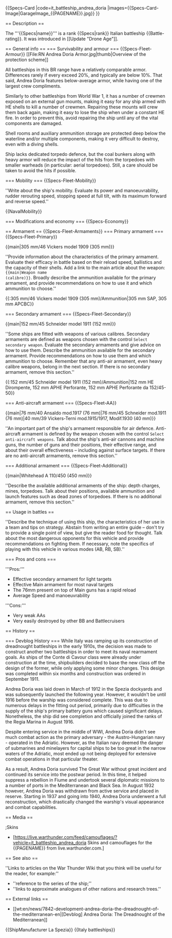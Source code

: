 {{Specs-Card
|code=it_battleship_andrea_doria
|images={{Specs-Card-Image|GarageImage_{{PAGENAME}}.jpg}}
}}

== Description ==
<!-- ''In the first part of the description, cover the history of the ship's creation and military application. In the second part, tell the reader about using this ship in the game. Add a screenshot: if a beginner player has a hard time remembering vehicles by name, a picture will help them identify the ship in question.'' -->
The '''{{Specs|name}}''' is a rank {{Specs|rank}} Italian battleship {{Battle-rating}}. It was introduced in [[Update "Drone Age"]].

== General info ==
=== Survivability and armour ===
{{Specs-Fleet-Armour}}
[[File:RN Andrea Doria Armor.jpg|thumb|Overview of the protection scheme]]
<!-- ''Talk about the vehicle's armour. Note the most well-defended and most vulnerable zones, e.g. the ammo magazine. Evaluate the composition of components and assemblies responsible for movement and manoeuvrability. Evaluate the survivability of the primary and secondary armaments separately. Don't forget to mention the size of the crew, which plays an important role in fleet mechanics. Save tips on preserving survivability for the "Usage in battles" section. If necessary, use a graphical template to show the most well-protected or most vulnerable points in the armour.'' -->
All battleships in this BR range have a relatively comparable armor. Differences rarely if every exceed 20%, and typically are below 10%. That said, Andrea Doria features below-average armor, while having one of the largest crew compliments.

Similarly to other battleships from World War 1, it has a number of crewmen exposed on an external gun mounts, making it easy for any ship armed with HE shells to kill a number of crewmen. Repairing these mounts will crew them back again, making it easy to lose the ship when under a constant HE fire. In order to prevent this, avoid repairing the ship until any of the vital components are damaged.

Shell rooms and auxiliary ammunition storage are protected deep below the waterline and/or multiple components, making it very difficult to destroy, even with a diving shells.

Ship lacks dedicated torpedo defence, but the coal bunkers along with heavy armor will reduce the impact of the hits from the torpedoes with smaller warheads (in particular: aerial torpedoes). Still, a care should be taken to avoid the hits if possible.

=== Mobility ===
{{Specs-Fleet-Mobility}}
<!-- ''Write about the ship's mobility. Evaluate its power and manoeuvrability, rudder rerouting speed, stopping speed at full tilt, with its maximum forward and reverse speed.'' -->
''Write about the ship's mobility. Evaluate its power and manoeuvrability, rudder rerouting speed, stopping speed at full tilt, with its maximum forward and reverse speed.''

{{NavalMobility}}

=== Modifications and economy ===
{{Specs-Economy}}

== Armament ==
{{Specs-Fleet-Armaments}}
=== Primary armament ===
{{Specs-Fleet-Primary}}
<!-- ''Provide information about the characteristics of the primary armament. Evaluate their efficacy in battle based on their reload speed, ballistics and the capacity of their shells. Add a link to the main article about the weapon: <code><nowiki>{{main|Weapon name (calibre)}}</nowiki></code>. Broadly describe the ammunition available for the primary armament, and provide recommendations on how to use it and which ammunition to choose.'' -->
{{main|305 mm/46 Vickers model 1909 (305 mm)}}

''Provide information about the characteristics of the primary armament. Evaluate their efficacy in battle based on their reload speed, ballistics and the capacity of their shells. Add a link to the main article about the weapon: <code><nowiki>{{main|Weapon name (calibre)}}</nowiki></code>. Broadly describe the ammunition available for the primary armament, and provide recommendations on how to use it and which ammunition to choose.''

{{:305 mm/46 Vickers model 1909 (305 mm)/Ammunition|305 mm SAP, 305 mm APCBC}}

=== Secondary armament ===
{{Specs-Fleet-Secondary}}
<!-- ''Some ships are fitted with weapons of various calibres. Secondary armaments are defined as weapons chosen with the control <code>Select secondary weapon</code>. Evaluate the secondary armaments and give advice on how to use them. Describe the ammunition available for the secondary armament. Provide recommendations on how to use them and which ammunition to choose. Remember that any anti-air armament, even heavy calibre weapons, belong in the next section. If there is no secondary armament, remove this section.'' -->
{{main|152 mm/45 Schneider model 1911 (152 mm)}}

''Some ships are fitted with weapons of various calibres. Secondary armaments are defined as weapons chosen with the control <code>Select secondary weapon</code>. Evaluate the secondary armaments and give advice on how to use them. Describe the ammunition available for the secondary armament. Provide recommendations on how to use them and which ammunition to choose. Remember that any anti-air armament, even heavy calibre weapons, belong in the next section. If there is no secondary armament, remove this section.''

{{:152 mm/45 Schneider model 1911 (152 mm)/Ammunition|152 mm HE Dirompente, 152 mm APHE Perforante, 152 mm APHE Perforante da 152/45-50}}

=== Anti-aircraft armament ===
{{Specs-Fleet-AA}}
<!-- ''An important part of the ship's armament responsible for air defence. Anti-aircraft armament is defined by the weapon chosen with the control <code>Select anti-aircraft weapons</code>. Talk about the ship's anti-air cannons and machine guns, the number of guns and their positions, their effective range, and about their overall effectiveness – including against surface targets. If there are no anti-aircraft armaments, remove this section.'' -->
{{main|76 mm/40 Ansaldo mod.1917 (76 mm)|76 mm/45 Schneider mod.1911 (76 mm)|40 mm/39 Vickers-Terni mod.1915/1917, Modif.1930 (40 mm)}}

''An important part of the ship's armament responsible for air defence. Anti-aircraft armament is defined by the weapon chosen with the control <code>Select anti-aircraft weapons</code>. Talk about the ship's anti-air cannons and machine guns, the number of guns and their positions, their effective range, and about their overall effectiveness – including against surface targets. If there are no anti-aircraft armaments, remove this section.''

=== Additional armament ===
{{Specs-Fleet-Additional}}
<!-- ''Describe the available additional armaments of the ship: depth charges, mines, torpedoes. Talk about their positions, available ammunition and launch features such as dead zones of torpedoes. If there is no additional armament, remove this section.'' -->
{{main|Whitehead A 110/450 (450 mm)}}

''Describe the available additional armaments of the ship: depth charges, mines, torpedoes. Talk about their positions, available ammunition and launch features such as dead zones of torpedoes. If there is no additional armament, remove this section.''

== Usage in battles ==
<!-- ''Describe the technique of using this ship, the characteristics of her use in a team and tips on strategy. Abstain from writing an entire guide – don't try to provide a single point of view, but give the reader food for thought. Talk about the most dangerous opponents for this vehicle and provide recommendations on fighting them. If necessary, note the specifics of playing with this vehicle in various modes (AB, RB, SB).'' -->
''Describe the technique of using this ship, the characteristics of her use in a team and tips on strategy. Abstain from writing an entire guide – don't try to provide a single point of view, but give the reader food for thought. Talk about the most dangerous opponents for this vehicle and provide recommendations on fighting them. If necessary, note the specifics of playing with this vehicle in various modes (AB, RB, SB).''

=== Pros and cons ===
<!-- ''Summarise and briefly evaluate the vehicle in terms of its characteristics and combat effectiveness. Mark its pros and cons in the bulleted list. Try not to use more than 6 points for each of the characteristics. Avoid using categorical definitions such as "bad", "good" and the like - use substitutions with softer forms such as "inadequate" and "effective".'' -->'''Pros:'''

* Effective secondary armament for light targets
* Effective Main armament for most naval targets
* The 76mm present on top of Main guns has a rapid reload
* Average Speed and manoeuvrability

'''Cons:'''

* Very weak AAs
* Very easily destroyed by other BB and Battlecruisers

== History ==
<!-- ''Describe the history of the creation and combat usage of the ship in more detail than in the introduction. If the historical reference turns out to be too long, take it to a separate article, taking a link to the article about the ship and adding a block "/History" (example: <nowiki>https://wiki.warthunder.com/(Ship-name)/History</nowiki>) and add a link to it here using the <code>main</code> template. Be sure to reference text and sources by using <code><nowiki><ref></ref></nowiki></code>, as well as adding them at the end of the article with <code><nowiki><references /></nowiki></code>. This section may also include the ship's dev blog entry (if applicable) and the in-game encyclopedia description (under <code><nowiki>=== In-game description ===</nowiki></code>, also if applicable).'' -->
=== Devblog History ===
While Italy was ramping up its construction of dreadnought battleships in the early 1910s, the decision was made to construct another two battleships in order to meet its naval rearmament goals. As ships of the Conte di Cavour class were already under construction at the time, shipbuilders decided to base the new class off the design of the former, while only applying some minor changes. This design was completed within six months and construction was ordered in September 1911.

Andrea Doria was laid down in March of 1912 in the Spezia dockyards and was subsequently launched the following year. However, it wouldn't be until 1916 before the warship was considered complete. This was due to numerous delays in the fitting out period, primarily due to difficulties in the supply of the ship's primary battery guns which caused significant delays. Nonetheless, the ship did see completion and officially joined the ranks of the Regia Marina in August 1916.

Despite entering service in the middle of WWI, Andrea Doria didn't see much combat action as the primary adversary - the Austro-Hungarian navy - operated in the Adriatic. However, as the Italian navy deemed the danger of submarines and minelayers for capital ships to be too great in the narrow waters of the Adriatic, most ended up not being deployed for extensive combat operations in that particular theater.

As a result, Andrea Doria survived The Great War without great incident and continued its service into the postwar period. In this time, it helped suppress a rebellion in Fiume and undertook several diplomatic missions to a number of ports in the Mediterranean and Black Sea. In August 1932 however, Andrea Doria was withdrawn from active service and placed in reserve. Starting in 1937 and going into 1940, Andrea Doria underwent a full reconstruction, which drastically changed the warship's visual appearance and combat capabilities.

== Media ==
<!-- ''Excellent additions to the article would be video guides, screenshots from the game, and photos.'' -->

;Skins

* [https://live.warthunder.com/feed/camouflages/?vehicle=it_battleship_andrea_doria Skins and camouflages for the {{PAGENAME}} from live.warthunder.com.]

== See also ==
<!-- ''Links to articles on the War Thunder Wiki that you think will be useful for the reader, for example:''
* ''reference to the series of the ship;''
* ''links to approximate analogues of other nations and research trees.'' -->
''Links to articles on the War Thunder Wiki that you think will be useful for the reader, for example:''

* ''reference to the series of the ship;''
* ''links to approximate analogues of other nations and research trees.''

== External links ==
<!-- ''Paste links to sources and external resources, such as:''
* ''topic on the official game forum;''
* ''other literature.'' -->

* [[wt:en/news/7842-development-andrea-doria-the-dreadnought-of-the-mediterranean-en|[Devblog] Andrea Doria: The Dreadnought of the Mediterranean]]

{{ShipManufacturer La Spezia}}
{{Italy battleships}}